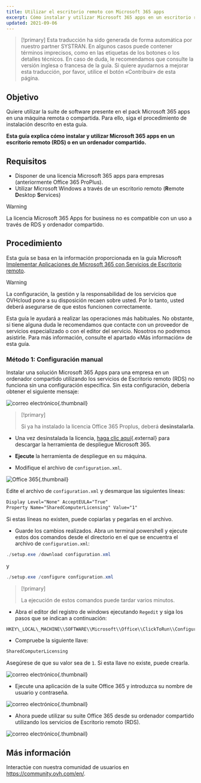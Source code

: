 ```yaml
---
title: Utilizar el escritorio remoto con Microsoft 365 apps
excerpt: Cómo instalar y utilizar Microsoft 365 apps en un escritorio remoto (RDS) o en un ordenador compartido
updated: 2021-09-06
---
```


> [!primary]
> Esta traducción ha sido generada de forma automática por nuestro partner SYSTRAN. En algunos casos puede contener términos imprecisos, como en las etiquetas de los botones o los detalles técnicos. En caso de duda, le recomendamos que consulte la versión inglesa o francesa de la guía. Si quiere ayudarnos a mejorar esta traducción, por favor, utilice el botón «Contribuir» de esta página.
>

## Objetivo

Quiere utilizar la suite de software presente en el pack Microsoft 365 apps en una máquina remota o compartida. Para ello, siga el procedimiento de instalación descrito en esta guía.

**Esta guía explica cómo instalar y utilizar Microsoft 365 apps en un escritorio remoto (RDS) o en un ordenador compartido.**

## Requisitos

- Disponer de una licencia Microsoft 365 apps para empresas (anteriormente Office 365 ProPlus).
- Utilizar Microsoft Windows a través de un escritorio remoto (**R**emote **D**esktop **S**ervices)

> [!warning]
>
> La licencia Microsoft 365 Apps for business no es compatible con un uso a través de RDS y ordenador compartido.
> 

## Procedimiento

Esta guía se basa en la información proporcionada en la guía Microsoft [Implementar Aplicaciones de Microsoft 365 con Servicios de Escritorio remoto](https://docs.microsoft.com/es-es/deployoffice/deploy-microsoft-365-apps-remote-desktop-services).

> [!warning]
>
> La configuración, la gestión y la responsabilidad de los servicios que OVHcloud pone a su disposición recaen sobre usted. Por lo tanto, usted deberá asegurarse de que estos funcionen correctamente.
> 
> Esta guía le ayudará a realizar las operaciones más habituales. No obstante, si tiene alguna duda le recomendamos que contacte con un proveedor de servicios especializado o con el editor del servicio. Nosotros no podremos asistirle. Para más información, consulte el apartado «Más información» de esta guía.
> 

### Método 1: Configuración manual

Instalar una solución Microsoft 365 Apps para una empresa en un ordenador compartido utilizando los servicios de Escritorio remoto (RDS) no funciona sin una configuración específica. Sin esta configuración, debería obtener el siguiente mensaje:

![correo electrónico](4717.png){.thumbnail}

> [!primary]
>
> Si ya ha instalado la licencia Office 365 Proplus, deberá **desinstalarla**.
>

- Una vez desinstalada la licencia, [haga clic aquí](https://www.microsoft.com/en-us/download/details.aspx?id=49117){.external} para descargar la herramienta de despliegue Microsoft 365.

- **Ejecute** la herramienta de despliegue en su máquina.

- Modifique el archivo de `configuration.xml`.

![Office 365](4720.png){.thumbnail}

Edite el archivo de `configuration.xml` y desmarque las siguientes líneas:

```xml
Display Level="None" AcceptEULA="True"
Property Name="SharedComputerLicensing" Value="1"
```

Si estas líneas no existen, puede copiarlas y pegarlas en el archivo.

- Guarde los cambios realizados. Abra un terminal powershell y ejecute estos dos comandos desde el directorio en el que se encuentra el archivo de `configuration.xml`:

```powershell
./setup.exe /download configuration.xml
```

y

```powershell
./setup.exe /configure configuration.xml
```
> [!primary]
>
> La ejecución de estos comandos puede tardar varios minutos.

- Abra el editor del registro de windows ejecutando `Regedit` y siga los pasos que se indican a continuación:

```powershell
HKEY\_LOCAL\_MACHINE\\SOFTWARE\\Microsoft\\Office\\ClickToRun\\Configuration
```

- Compruebe la siguiente llave:

```powershell
SharedComputerLicensing
```
Asegúrese de que su valor sea de `1`. Si esta llave no existe, puede crearla.

![correo electrónico](4723.png){.thumbnail}

- Ejecute una aplicación de la suite Office 365 y introduzca su nombre de usuario y contraseña.

![correo electrónico](4724.png){.thumbnail}

- Ahora puede utilizar su suite Office 365 desde su ordenador compartido utilizando los servicios de Escritorio remoto (RDS).

![correo electrónico](4726.png){.thumbnail}

## Más información

Interactúe con nuestra comunidad de usuarios en <https://community.ovh.com/en/>.
